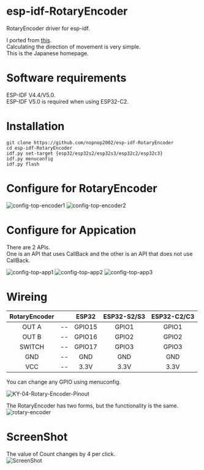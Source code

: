 # esp-idf-RotaryEncoder
RotaryEncoder driver for esp-idf.

I ported from [this](https://haizairenmei.com/2019/12/05/rotary-encoder/).   
Calculating the direction of movement is very simple.   
This is the Japanese homepage.    

# Software requirements   
ESP-IDF V4.4/V5.0.   
ESP-IDF V5.0 is required when using ESP32-C2.   

# Installation
```
git clone https://github.com/nopnop2002/esp-idf-RotaryEncoder
cd esp-idf-RotaryEncoder
idf.py set-target {esp32/esp32s2/esp32s3/esp32c2/esp32c3}
idf.py menuconfig
idf.py flash
```

# Configure for RotaryEncoder

![config-top-encoder1](https://user-images.githubusercontent.com/6020549/223957718-6e0f99b7-2d86-4a99-b29b-b041238d2ecc.jpg)
![config-top-encoder2](https://user-images.githubusercontent.com/6020549/223957750-3547a623-0d32-4a6b-be5e-e619eb68cdd4.jpg)


# Configure for Appication
There are 2 APIs.   
One is an API that uses CallBack and the other is an API that does not use CallBack.   

![config-top-app1](https://user-images.githubusercontent.com/6020549/223958108-88626cf1-d20f-4efa-a908-2d8b726eb27b.jpg)
![config-top-app2](https://user-images.githubusercontent.com/6020549/223958112-1be05f0a-b40f-4d8e-93dc-20b58dd47862.jpg)
![config-top-app3](https://user-images.githubusercontent.com/6020549/223958114-cbe27c66-4247-4ad0-bb46-b7d7e0a06e91.jpg)



# Wireing

|RotaryEncoder||ESP32|ESP32-S2/S3|ESP32-C2/C3|
|:-:|:-:|:-:|:-:|:-:|
|OUT A|--|GPIO15|GPIO1|GPIO1|
|OUT B|--|GPIO16|GPIO2|GPIO2|
|SWITCH|--|GPIO17|GPIO3|GPIO3|
|GND|--|GND|GND|GND|
|VCC|--|3.3V|3.3V|3.3V|

You can change any GPIO using menuconfig.   

![KY-04-Rotary-Encoder-Pinout](https://user-images.githubusercontent.com/6020549/223959379-0fa835f7-8e8f-454b-8147-7b02e5173fb5.jpg)

The RotaryEncoder has two forms, but the functionality is the same.
![rotary-encoder](https://user-images.githubusercontent.com/6020549/223959616-e994e8ad-d612-414a-999e-dfc46d2b193c.jpeg)

# ScreenShot   
The value of Count changes by 4 per click.   
![ScreenShot](https://user-images.githubusercontent.com/6020549/223961866-44fbde58-b12e-498a-84e4-c50929e373f5.jpg)


